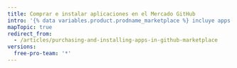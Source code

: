 ```yaml
---
title: Comprar e instalar aplicaciones en el Mercado GitHub
intro: '{% data variables.product.prodname_marketplace %} incluye apps con planes de precios gratuitos y pagos. Cuando encuentras una aplicación paga que desearías usar para tu cuenta personal u organización, puedes comprar e instalar la app utilizando tu información de facturación existente.'
mapTopic: true
redirect_from:
  - /articles/purchasing-and-installing-apps-in-github-marketplace
versions:
  free-pro-team: '*'
---
```


